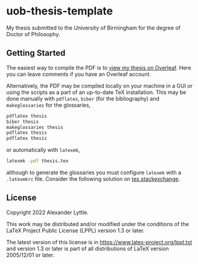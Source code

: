 # uob-thesis-template

My thesis submitted to the University of Birmingham for the degree of Doctor of Philosophy.

## Getting Started

The easiest way to compile the PDF is to [view my thesis on Overleaf](https://www.overleaf.com/read/zxqsqrzymxvn). Here you can leave comments if you have an Overleaf account.

Alternatively, the PDF may be compiled locally on your machine in a GUI or using the scripts as a part of an up-to-date TeX installation. This may be done manually with `pdflatex`, `biber` (for the bibliography) and `makeglossaries` for the glossaries,

```bash
pdflatex thesis
biber thesis
makeglossaries thesis
pdflatex thesis
pdflatex thesis
```

or automatically with `latexmk`,

```bash
latexmk -pdf thesis.tex
```

although to generate the glossaries you must configure `latexmk` with a `.latexmkrc` file. Consider the following solution on [tex.stackexchange](https://tex.stackexchange.com/a/44316).

## License

Copyright 2022 Alexander Lyttle.

This work may be distributed and/or modified under the conditions of the LaTeX Project Public License (LPPL) version 1.3 or later.

The latest version of this license is in https://www.latex-project.org/lppl.txt and version 1.3 or later is part of all distributions of LaTeX version 2005/12/01 or later.
